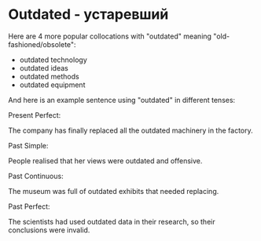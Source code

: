 # Outdated - устаревший

Here are 4 more popular collocations with "outdated" meaning "old-fashioned/obsolete":

- outdated technology
- outdated ideas
- outdated methods
- outdated equipment

And here is an example sentence using "outdated" in different tenses:

Present Perfect:

The company has finally replaced all the outdated machinery in the factory.

Past Simple:

People realised that her views were outdated and offensive.

Past Continuous:

The museum was full of outdated exhibits that needed replacing.

Past Perfect:

The scientists had used outdated data in their research, so their conclusions were invalid.
